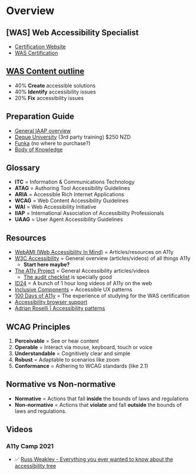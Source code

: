 # Overview

## [WAS] Web Accessibility Specialist
+ [Certification Website](https://www.accessibilityassociation.org/s/)
+ [WAS Certification](https://www.accessibilityassociation.org/s/wascertification)

## [WAS Content outline](https://www.accessibilityassociation.org/s/was-credential-content-outline)
+ 40% **Create** accessible solutions
+ 40% **Identify** accessibility issues
+ 20% **Fix** accessibility issues

## Preparation Guide
+ [General IAAP overview](https://www.accessibilityassociation.org/s/prepareforwas)
+ [Deque University](https://dequeuniversity.com/curriculum/packages/iaap-certification-prep) (3rd party training) $250 NZD
+ [Funka](https://www.funka.com/en/education/accessibility-training-courses/was-certification---preparatory-training-courses/) (no where to purchase?)
+ [Body of Knowledge](https://www.accessibilityassociation.org/resource/WAS_Certification_FInal_2020_FINAL)

## Glossary
+ **ITC** = ​​Information & Communications Technology
+ **ATAG** = Authoring Tool Accessibility Guidelines
+ **ARIA** = Accessible Rich Internet Applications
+ **WCAG** = Web Content Accessibility Guidelines
+ **WAI** = Web Accessibility Initiative
+ **IIAP** = International Association of Accessibility Professionals
+ **UAAG** = User Agent Accessibility Guidelines

## Resources
+ [WebAMI (Web Accessibility In Mind)](https://webaim.org/services/) = Articles/resources on A11y
+ [W3C Accessibility](https://www.w3.org/WAI/) = General overview (articles/videos) of all things A11y
   + **Start here maybe?**
+ [The A11y Project](https://www.a11yproject.com/) = General Accessibility articles/videos
   + [The audit checklist](https://www.a11yproject.com/checklist/) is specially good
+ [ID24](https://www.youtube.com/c/InclusiveDesign24/videos) = A bunch of 1 hour long videos of A11y on the web
+ [Inclusive Components](https://inclusive-components.design/) = Accessible UX patterns
+ [100 Days of A11y](https://100daysofa11y.com/2020/05/) = The experience of studying for the WAS certification 
+ [Accessibility browser support](https://html5accessibility.com/)
+ [Adrian Roselli | Accessibility patterns](https://adrianroselli.com/)

## WCAG Principles

1. **Perceivable** = See or hear content
2. **Operable** = Interact via mouse, keyboard, touch or voice
1. **Understandable** = Cognitively clear and simple
4. **Robust** = Adaptable to scenarios like zoom
5. **Conformance** = Adhering to WCAG standards (like 2.1)

## Normative vs Non-normative

+ **Normative** = Actions that fall **inside** the bounds of laws and regulations
+ **Non-normative** = Actions that **violate** and fall **outside** the bounds of laws and regulations.

## Videos

### A11y Camp 2021
+ ✅ [Russ Weakley - Everything you ever wanted to know about the accessibility tree](https://www.youtube.com/watch?v=Kv2l_u4NDB8&list=PLuWM-v_C0DZQnQbQYWLBnFvhydqHE-6lT&index=14)
